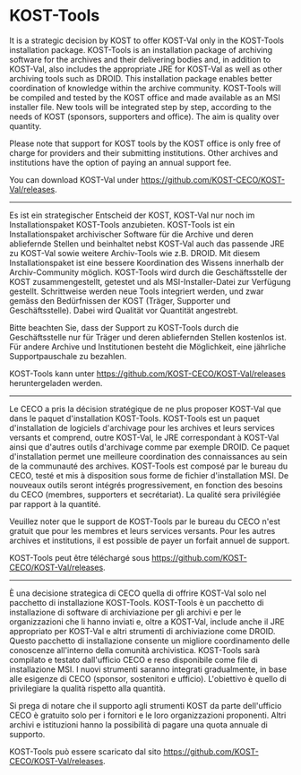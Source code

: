KOST-Tools
==========

It is a strategic decision by KOST to offer KOST-Val only in the KOST-Tools installation package. KOST-Tools is an installation package of archiving software for the archives and their delivering bodies and, in addition to KOST-Val, also includes the appropriate JRE for KOST-Val as well as other archiving tools such as DROID. This installation package enables better coordination of knowledge within the archive community. KOST-Tools will be compiled and tested by the KOST office and made available as an MSI installer file. New tools will be integrated step by step, according to the needs of KOST (sponsors, supporters and office). The aim is quality over quantity.

Please note that support for KOST tools by the KOST office is only free of charge for providers and their submitting institutions. Other archives and institutions have the option of paying an annual support fee.

You can download KOST-Val under https://github.com/KOST-CECO/KOST-Val/releases. 

---

Es ist ein strategischer Entscheid der KOST, KOST-Val nur noch im Installationspaket KOST-Tools anzubieten. KOST-Tools ist ein Installationspaket archivischer Software für die Archive und deren abliefernde Stellen und beinhaltet nebst KOST-Val auch das passende JRE zu KOST-Val sowie weitere Archiv-Tools wie z.B. DROID. Mit diesem Installationspaket ist eine bessere Koordination des Wissens innerhalb der Archiv-Community möglich. KOST-Tools wird durch die Geschäftsstelle der KOST zusammengestellt, getestet und als MSI-Installer-Datei zur Verfügung gestellt. Schrittweise werden neue Tools integriert werden, und zwar gemäss den Bedürfnissen der KOST (Träger, Supporter und Geschäftsstelle). Dabei wird Qualität vor Quantität angestrebt.

Bitte beachten Sie, dass der Support zu KOST-Tools durch die Geschäftsstelle nur für Träger und deren abliefernden Stellen kostenlos ist. Für andere Archive und Institutionen besteht die Möglichkeit, eine jährliche Supportpauschale zu bezahlen.

KOST-Tools kann unter https://github.com/KOST-CECO/KOST-Val/releases heruntergeladen werden.

---

Le CECO a pris la décision stratégique de ne plus proposer KOST-Val que dans le paquet d'installation KOST-Tools. KOST-Tools est un paquet d'installation de logiciels d'archivage pour les archives et leurs services versants et comprend, outre KOST-Val, le JRE correspondant à KOST-Val ainsi que d'autres outils d'archivage comme par exemple DROID. Ce paquet d'installation permet une meilleure coordination des connaissances au sein de la communauté des archives. KOST-Tools est composé par le bureau du CECO, testé et mis à disposition sous forme de fichier d'installation MSI. De nouveaux outils seront intégrés progressivement, en fonction des besoins du CECO (membres, supporters et secrétariat). La qualité sera privilégiée par rapport à la quantité.

Veuillez noter que le support de KOST-Tools par le bureau du CECO n'est gratuit que pour les membres et leurs services versants. Pour les autres archives et institutions, il est possible de payer un forfait annuel de support.

KOST-Tools peut être téléchargé sous https://github.com/KOST-CECO/KOST-Val/releases.

---

È una decisione strategica di CECO quella di offrire KOST-Val solo nel pacchetto di installazione KOST-Tools. KOST-Tools è un pacchetto di installazione di software di archiviazione per gli archivi e per le organizzazioni che li hanno inviati e, oltre a KOST-Val, include anche il JRE appropriato per KOST-Val e altri strumenti di archiviazione come DROID. Questo pacchetto di installazione consente un migliore coordinamento delle conoscenze all'interno della comunità archivistica. KOST-Tools sarà compilato e testato dall'ufficio CECO e reso disponibile come file di installazione MSI. I nuovi strumenti saranno integrati gradualmente, in base alle esigenze di CECO (sponsor, sostenitori e ufficio). L'obiettivo è quello di privilegiare la qualità rispetto alla quantità.

Si prega di notare che il supporto agli strumenti KOST da parte dell'ufficio CECO è gratuito solo per i fornitori e le loro organizzazioni proponenti. Altri archivi e istituzioni hanno la possibilità di pagare una quota annuale di supporto.

KOST-Tools può essere scaricato dal sito https://github.com/KOST-CECO/KOST-Val/releases.
